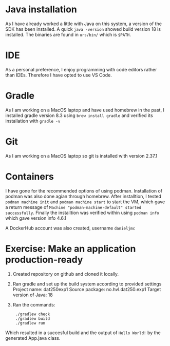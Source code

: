 # Java installation
As I have already worked a little with Java on this system, a version of the SDK has been installed. A quick `java -version` showed build version 18 is installed. The binaries are found in `urs/bin/` which is `$PATH`.

# IDE
As a personal preference, I enjoy programming with code editors rather than IDEs. Therefore I have opted to use VS Code.

# Gradle
As I am working on a MacOS laptop and have used homebrew in the past, I installed gradle version 8.3 using `brew install gradle` and verified its installation with `gradle -v`

# Git
As I am working on a MacOS laptop so git is installed with version 2.37.1

# Containers
I have gone for the recommended options of using podman. Installation of podman was also done agian through homebrew. After installtion, I tested `podman machine init` and `podman machine start` to start the VM, which gave a return message of `Machine "podman-machine-default" started successfully`.
Finally the installtion was verified within using `podman info` which gave version info 4.6.1

A DockerHub account was also created, username `danieljmc`

# Exercise: Make an application production-ready

1) Created repository on github and cloned it locally.
2) Ran gradle and set up the build system according to provided settings
		Project name: dat250exp1
		Source package: no.hvl.dat250.exp1
		Target version of Java: 18
3) Ran the commands:

		./gradlew check
		./gradlew build
		./gradlew run 
Which resulted in a succesful build and the output of `Hello World!` by the generated App.java class.